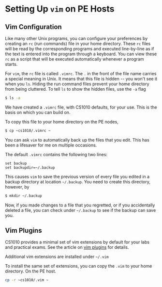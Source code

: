 # Setting Up `vim` on PE Hosts

## Vim Configuration

Like many other Unix programs, you can configure your preferences by creating an `rc` (run commands) file in your home directory.  These `rc` files will be read by the corresponding programs and executed line-by-line as if the text is entered into the program through a keyboard.  You can view these `rc` as a script that will be executed automatically whenever a program starts.

For `vim`, the `rc` file is called `.vimrc`.  The `.` in the front of the file name carries a special meaning in Unix.  It means that this file is hidden -- you won't see it when you `ls`.  Hiding the run command files prevent your home directory from being cluttered.  To tell `ls` to show the hidden files, use the `-a` flag
```Bash
$ ls -a
```

We have created a `.vimrc` file, with CS1010 defaults, for your use.  This is the basis on which you can build on. 

To copy this file to your home directory on the PE nodes,
```Bash
$ cp ~cs1010/.vimrc ~
```

You can ask `vim` to automatically back up the files that you edit.  This has been a lifesaver for me on multiple occasions.

The default `.vimrc` contains the following two lines:

```Shell
set backup
set backupdir=~/.backup
```

This causes `vim` to save the previous version of every file you edited in a backup directory at location `~/.backup`.  You need to create this directory, however, by

```Bash
$ mkdir ~/.backup
```

Now, if you made changes to a file that you regretted, or if you accidentally deleted a file, you can check under `~/.backup` to see if the backup can save you.

## Vim Plugins

CS1010 provides a minimal set of vim extensions by default for your labs and practical exams.  See the article on [vim plugins](vim-plugins.md) for details.  

Additional vim extensions are installed under `~/.vim`

To install the same set of extensions, you can copy the `.vim` to your home directory.  On the PE host.

```Bash
cp -r ~cs1010/.vim ~
```